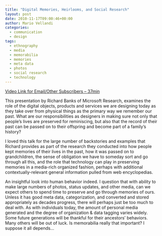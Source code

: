 ```yaml
---
title: "Digital Memories, Heirlooms, and Social Research"
layout: post
date: 2010-11-17T09:00:46+00:00
author: Mario Vellandi
categories:
  - communication
  - design
tags:
  - ethnography
  - media
  - memorabilia
  - memories
  - meta data
  - photos
  - social research
  - technology
---
```

[Video Link for Email/Other Subscribers &#8211; 37min](http://vimeo.com/9664533)

This presentation by Richard Banks of Microsoft Research, examines the role of the digital objects, products and services we are designing today as they take over from physical things as the primary way we remember our past. What are our responsibilities as designers in making sure not only that people’s lives are preserved for reminiscing, but also that the record of their past can be passed on to their offspring and become part of a family’s history?

I loved this talk for the large number of backstories and examples that Richard provides as part of the research they conducted into how people kept memories of their lives in the past, how it was passed on to grandchildren, the sense of obligation we have to someday sort and go through all this, and the role that technology can play in preserving memories in a media-rich organized fashion, perhaps with additional contextually-relevant general information pulled from web encyclopedias.

An insightful look into human behavior indeed. I question that with ability to make large numbers of photos, status updates, and other media, can we expect others to spend time to preserve and go through memories of ours. Unless it has good meta data, categorization, and converted and stored appropriately as decades progress, there will perhaps just be too much to deal with. As with individuals today, the amount of personal media generated and the degree of organization & data tagging varies widely. Some future generations will be thankful for their ancestors&#8217; behaviors. Many others will be out of luck. Is memorabilia really that important? I suppose it all depends&#8230;
